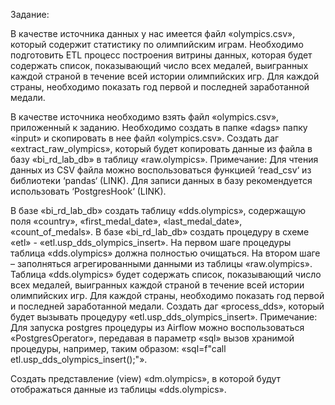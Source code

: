 Задание:

В качестве источника данных у нас имеется файл «olympics.csv», который содержит статистику по олимпийским играм. Необходимо подготовить ETL процесс построения витрины данных, которая будет содержать список, показывающий число всех медалей, выигранных каждой страной в течение всей истории олимпийских игр. Для каждой страны, необходимо показать год первой и последней заработанной медали.



В качестве источника необходимо взять файл «olympics.csv», приложенный к заданию.
Необходимо создать в папке «dags» папку «input» и скопировать в нее файл «olympics.csv».
Создать даг «extract_raw_olympics», который будет копировать данные из файла в базу «bi_rd_lab_db» в таблицу «raw.olympics».
Примечание: Для чтения данных из CSV файла можно воспользоваться функцией ‘read_csv‘ из библиотеки ‘pandas‘ (LINK). Для записи данных в базу рекомендуется использовать ‘PostgresHook‘ (LINK).

В базе «bi_rd_lab_db» создать таблицу «dds.olympics», содержащую поля «country», «first_medal_date», «last_medal_date», «count_of_medals».
В базе «bi_rd_lab_db» создать процедуру в схеме «etl» - «etl.usp_dds_olympics_insert». На первом шаге процедуры таблица «dds.olympics» должна полностью очищаться. На втором шаге – заполняться агрегированными данными из таблицы «raw.olympics». Таблица «dds.olympics» будет содержать список, показывающий число всех медалей, выигранных каждой страной в течение всей истории олимпийских игр. Для каждой страны, необходимо показать год первой и последней заработанной медали.
Создать даг «process_dds», который будет вызывать процедуру «etl.usp_dds_olympics_insert».
Примечание: Для запуска postgres процедуры из Airflow можно воспользоваться «PostgresOperator», передавая в параметр «sql» вызов хранимой процедуры, например, таким образом: «sql=f"call etl.usp_dds_olympics_insert();"».

Создать представление (view) «dm.olympics», в которой будут отображаться данные из таблицы «dds.olympics».